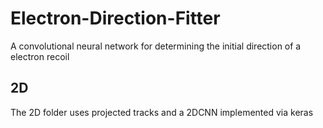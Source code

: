 # Electron-Direction-Fitter
A convolutional neural network for determining the initial direction of a electron recoil

## 2D
The 2D folder uses projected tracks and a 2DCNN implemented via keras